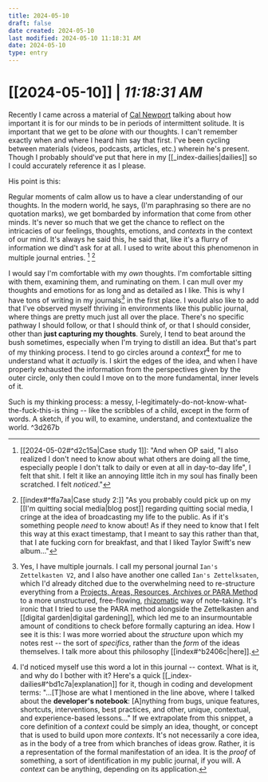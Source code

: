 ```yaml
---
title: 2024-05-10
draft: false
date created: 2024-05-10
last modified: 2024-05-10 11:18:31 AM
date: 2024-05-10
type: entry
---
```


# **[[2024-05-10]]** | *11:18:31 AM*

Recently I came across a material of [Cal Newport](https://calnewport.com/) talking about how important it is for our minds to be in periods of intermittent solitude. It is important that we get to be *alone* with our thoughts. I can't remember exactly when and where I heard him say that first. I've been cycling between materials (videos, podcasts, articles, etc.) wherein he's present. Though I probably should've put that here in my [[_index-dailies|dailies]] so I could accurately reference it as I please.

His point is this:

Regular moments of calm allow us to have a clear understanding of our thoughts. In the modern world, he says, (I'm paraphrasing so there are no quotation marks), we get bombarded by information that come from other minds. It's never so much that we get the chance to reflect on the intricacies of our feelings, thoughts, emotions, and *contexts* in the context of our mind. It's always he said this, he said that, like it's a flurry of information we dind't ask for at all. I used to write about this phenomenon in multiple journal entries. [^1] [^2]

I would say I'm comfortable with my *own* thoughts. I'm comfortable sitting with them, examining them, and ruminating on them. I can mull over my thoughts and emotions for as long and as detailed as I like. This is why I have tons of writing in my journals[^3] in the first place. I would also like to add that I've observed myself thriving in environments like this public journal, where things are pretty much just all over the place. There's no specific pathway I should follow, or that I should think of, or that I should consider, other than **just capturing my thoughts**. Surely, I tend to beat around the bush sometimes, especially when I'm trying to distill an idea. But that's part of my thinking process. I tend to go circles around a *context*[^4] for me to understand what it *actually* is. I skirt the edges of the idea, and when I have properly exhausted the information from the perspectives given by the outer circle, only then could I move on to the more fundamental, inner levels of it.

Such is my thinking process: a messy, I-legitimately-do-not-know-what-the-fuck-this-is thing -- like the scribbles of a child, except in the form of words. A sketch, if you will, to examine, understand, and contextualize the world. ^3d267b

[^1]: [[2024-05-02#^d2c15a|Case study 1]]: "And when OP said, "I also realized I don't need to know about what others are doing all the time, especially people I don't talk to daily or even at all in day-to-day life", I felt that shit. I felt it like an annoying little itch in my soul has finally been scratched. I felt *noticed*."
[^2]: [[index#^ffa7aa|Case study 2:]] "As you probably could pick up on my [[I'm quitting social media|blog post]] regarding quitting social media, I cringe at the idea of broadcasting my life to the public. As if it's something people *need* to know about! As if they need to know that I felt this way at this exact timestamp, that I meant to say this rather than that, that I ate fucking corn for breakfast, and that I liked Taylor Swift's new album..."
[^3]: Yes, I have multiple journals. I call my personal journal `Ian's Zettelkasten V2`, and I also have another one called `Ian's Zettelksaten`, which I'd already ditched due to the overwhelming need to re-structure everything from a [Projects, Areas, Resources, Archives or PARA Method](https://fortelabs.com/blog/para/) to a more unstructured, free-flowing, [rhizomatic](https://criticalphysio.net/2015/01/22/metaphors-of-rhizomatic-thinking/) way of note-taking. It's ironic that I tried to use the PARA method alongside the Zettelkasten and [[digital garden|digital gardening]], which led me to an insurmountable amount of conditions to check before formally capturing an idea. How I see it is this: I was more worried about the *structure* upon which my notes rest -- the sort of *specifics*, rather than the *form* of the ideas themselves. I talk more about this philosophy [[index#^b2406c|here]].
[^4]: I'd noticed myself use this word a lot in this journal -- context. What is it, and why do I bother with it? Here's a quick [[_index-dailies#^bd1c7a|explanation]] for it, though in coding and development terms: "...[T]hose are what I mentioned in the line above, where I talked about the **developer's notebook**: [A]nything from bugs, unique features, shortcuts, interventions, best practices, and other, unique, contextual, and experience-based lessons..." If we extrapolate from this snippet, a core definition of a *context* could be simply an idea, thought, or concept that is used to build upon more *contexts*. It's not necessarily a core idea, as in the body of a tree from which branches of ideas grow. Rather, it is a representation of the formal manifestation of an idea. It is the *proof* of something, a sort of identification in my public journal, if you will. A *context* can be anything, depending on its application.